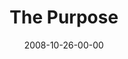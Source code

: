 ---
layout: message
category: message
series: "Unlock(ed)"
title: "The Purpose"
date: 2008-10-26-00-00
message_id: 527
audio: "http://s3.amazonaws.com/crossroads-media/messages/audio/unlocked4.mp3"
audio-duration: "39:34"
notes-description: ""
notes: "http://s3.amazonaws.com/crossroads-media/documents/SN_10_25-26_08.pdf"
notes-title: "Unlock(ed)&#58; The Purpose (Study Notes)"
program: "http://s3.amazonaws.com/crossroads-media/documents/1025_26Program.pdf"
description: "What is the purpose of all of this \"Kingdom\" talk? In this message, Brian Tome discusses what it means for us to receive the key of love and to be unlocked."
video: "http://s3.amazonaws.com/crossroads-media/messages/video/unlocked4.mp4"
video-duration: "39:31"
yt-embed-url: "//www.youtube.com/embed/E3RUthK5Eeg"
video-image: "http://s3.amazonaws.com/crossroads-media/images/unlocked4-still.jpg"
tag: 
 - tome
 - kingdom
 - unlocked
 - keys
 - wardrobe
 - purpose
 - mission
explicit: false
---